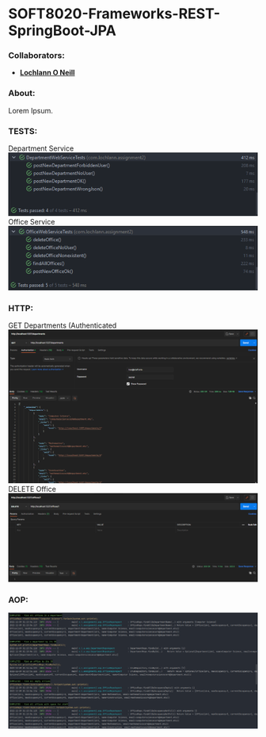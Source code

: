<!--https://github.com/darsaveli/Readme-Markdown-Syntax-->

# SOFT8020-Frameworks-REST-SpringBoot-JPA

### Collaborators:
* **[Lochlann O Neill](https://github.com/lochlannoneill)**

### About:
Lorem Ipsum.  
  

### TESTS:
Department Service  
![test_post_department](https://github.com/lochlannoneill/SOFT8020-Frameworks-REST-SpringBoot-JPA/blob/main/screenshots/test_post_department.PNG?raw=true)  
Office Service  
![test_delete_office](https://github.com/lochlannoneill/SOFT8020-Frameworks-REST-SpringBoot-JPA/blob/main/screenshots/test_delete_office.PNG?raw=true)  
  

### HTTP:
GET Departments (Authenticated  
![http_get_departments](https://github.com/lochlannoneill/SOFT8020-Frameworks-REST-SpringBoot-JPA/blob/main/screenshots/http_get_departments.PNG?raw=true)  
DELETE Office  
![http_delete_office](https://github.com/lochlannoneill/SOFT8020-Frameworks-REST-SpringBoot-JPA/blob/main/screenshots/http_delete_office.PNG?raw=true)  
  

### AOP:
![aop](https://github.com/lochlannoneill/SOFT8020-Frameworks-REST-SpringBoot-JPA/blob/main/screenshots/aop.PNG?raw=true)  

